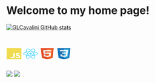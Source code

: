 # Welcome to my home page!

[![GLCavalini GitHub stats](https://github-readme-stats.vercel.app/api?username=GLCavalini&count_private=true&show_icons=true&theme=dark)](https://github.com/GLCavalini/github-readme-stats)

##

<div style="display: inline_block"><br>
    <img align="center" alt="Gian-Js" height="30" width="40"      src="https://raw.githubusercontent.com/devicons/devicon/master/icons/javascript/javascript-plain.svg">
     <img align="center" alt="Gian-React" height="30" width="40"  src="https://raw.githubusercontent.com/devicons/devicon/master/icons/react/react-original.svg">
    <img align="center" alt="Gian-HTML" height="30" width="40"  src="https://raw.githubusercontent.com/devicons/devicon/master/icons/html5/html5-original.svg">
    <img align="center" alt="Gian-CSS" height="30" width="40"       src="https://raw.githubusercontent.com/devicons/devicon/master/icons/css3/css3-original.svg">
 </div>
 
  ##
  
<div>
    <a href ="mailto:giandacoll@gmail.com"><img src="https://img.shields.io/badge/-Gmail-%23333?style=for-the-badge&logo=gmail&logoColor=white" target="_blank"></a>
    <a href="https://www.linkedin.com/in/gian-lucca-cavalini/" target="_blank"><img src="https://img.shields.io/badge/-LinkedIn-%230077B5?style=for-the-                        badge&logo=linkedin&logoColor=white" target="_blank"></a> 
</div>
